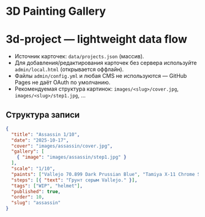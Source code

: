 # 3D Painting Gallery


# 3d-project — lightweight data flow

- Источник карточек: `data/projects.json` (массив).
- Для добавления/редактирования карточек без сервера используйте `admin/local.html` (открывается оффлайн).
- Файлы `admin/config.yml` и любая CMS не используются — GitHub Pages не даёт OAuth по умолчанию.
- Рекомендуемая структура картинок: `images/<slug>/cover.jpg`, `images/<slug>/step1.jpg`, ...

## Структура записи
```json
{
  "title": "Assassin 1/10",
  "date": "2025-10-17",
  "cover": "images/assassin/cover.jpg",
  "gallery": [
    { "image": "images/assassin/step1.jpg" }
  ],
  "scale": "1/10",
  "paints": ["Vallejo 70.899 Dark Prussian Blue", "Tamiya X-11 Chrome Silver"],
  "steps": [{ "text": "Грунт серым Vallejo." }],
  "tags": ["WIP", "helmet"],
  "published": true,
  "order": 10,
  "slug": "assassin"
}
```
